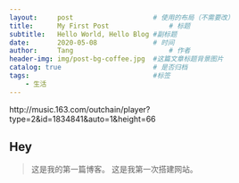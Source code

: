 ```yaml
---
layout:     post   				    # 使用的布局（不需要改）
title:      My First Post 				# 标题 
subtitle:   Hello World, Hello Blog #副标题
date:       2020-05-08 				# 时间
author:     Tang 						# 作者
header-img: img/post-bg-coffee.jpg 	#这篇文章标题背景图片
catalog: true 						# 是否归档
tags:								#标签
    - 生活
---
```



<p>http://music.163.com/outchain/player?type=2&id=1834841&auto=1&height=66</p>



## Hey
>这是我的第一篇博客。
>这是我第一次搭建网站。
